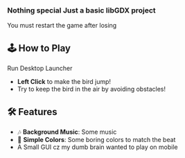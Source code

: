 ### Nothing special Just a basic libGDX project
You must restart the game after losing
## 🕹️ How to Play
Run Desktop Launcher 
- **Left Click** to make the bird jump!
- Try to keep the bird in the air by avoiding obstacles!


## 🛠️ Features

- 🎶 **Background Music**: Some music 
- 🎨 **Simple Colors**: Some boring colors to match the beat
- A Small GUI cz my dumb brain wanted to play on mobile
